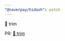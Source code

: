 ```yaml
---
"@naverpay/hidash": patch
---
```


🚀 trim

PR: [🚀 trim](https://github.com/NaverPayDev/hidash/pull/156)
